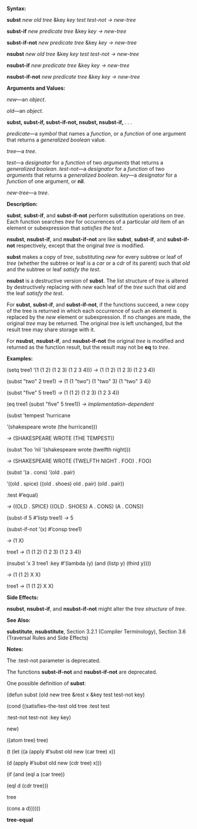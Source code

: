 

**Syntax:** 

**subst** *new old tree* &key *key test test-not → new-tree* 

**subst-if** *new predicate tree* &key *key → new-tree* 

**subst-if-not** *new predicate tree* &key *key → new-tree* 

**nsubst** *new old tree* &key *key test test-not → new-tree* 

**nsubst-if** *new predicate tree* &key *key → new-tree* 

**nsubst-if-not** *new predicate tree* &key *key → new-tree* 

**Arguments and Values:** 

*new*—an *object*. 

*old*—an *object*. 



 

 

**subst, subst-if, subst-if-not, nsubst, nsubst-if,** *. . .* 

*predicate*—a *symbol* that names a *function*, or a *function* of one argument that returns a *generalized boolean* value. 

*tree*—a *tree*. 

*test*—a *designator* for a *function* of two *arguments* that returns a *generalized boolean*. *test-not*—a *designator* for a *function* of two *arguments* that returns a *generalized boolean*. *key*—a *designator* for a *function* of one argument, or **nil**. 

*new-tree*—a *tree*. 

**Description:** 

**subst**, **subst-if**, and **subst-if-not** perform substitution operations on *tree*. Each function searches *tree* for occurrences of a particular *old* item of an element or subexpression that *satisfies the test*. 

**nsubst**, **nsubst-if**, and **nsubst-if-not** are like **subst**, **subst-if**, and **subst-if-not** respectively, except that the original *tree* is modified. 

**subst** makes a copy of *tree*, substituting *new* for every subtree or leaf of *tree* (whether the subtree or leaf is a *car* or a *cdr* of its parent) such that *old* and the subtree or leaf *satisfy the test*. 

**nsubst** is a destructive version of **subst**. The list structure of *tree* is altered by destructively replacing with *new* each leaf of the *tree* such that *old* and the leaf *satisfy the test*. 

For **subst**, **subst-if**, and **subst-if-not**, if the functions succeed, a new copy of the tree is returned in which each occurrence of such an element is replaced by the *new* element or subexpression. If no changes are made, the original *tree* may be returned. The original *tree* is left unchanged, but the result tree may share storage with it. 

For **nsubst**, **nsubst-if**, and **nsubst-if-not** the original *tree* is modified and returned as the function result, but the result may not be **eq** to *tree*. 

**Examples:** 

(setq tree1 ’(1 (1 2) (1 2 3) (1 2 3 4))) *→* (1 (1 2) (1 2 3) (1 2 3 4)) 

(subst "two" 2 tree1) *→* (1 (1 "two") (1 "two" 3) (1 "two" 3 4)) 

(subst "five" 5 tree1) *→* (1 (1 2) (1 2 3) (1 2 3 4)) 

(eq tree1 (subst "five" 5 tree1)) *→ implementation-dependent* 

(subst ’tempest ’hurricane 

’(shakespeare wrote (the hurricane))) 

*→* (SHAKESPEARE WROTE (THE TEMPEST)) 

(subst ’foo ’nil ’(shakespeare wrote (twelfth night))) 

*→* (SHAKESPEARE WROTE (TWELFTH NIGHT . FOO) . FOO) 

(subst ’(a . cons) ’(old . pair) 

’((old . spice) ((old . shoes) old . pair) (old . pair)) 



 

 

:test #’equal) 

*→* ((OLD . SPICE) ((OLD . SHOES) A . CONS) (A . CONS)) 

(subst-if 5 #’listp tree1) *→* 5 

(subst-if-not ’(x) #’consp tree1) 

*→* (1 X) 

tree1 *→* (1 (1 2) (1 2 3) (1 2 3 4)) 

(nsubst ’x 3 tree1 :key #’(lambda (y) (and (listp y) (third y)))) 

*→* (1 (1 2) X X) 

tree1 *→* (1 (1 2) X X) 

**Side Effects:** 

**nsubst**, **nsubst-if**, and **nsubst-if-not** might alter the *tree structure* of *tree*. 

**See Also:** 

**substitute**, **nsubstitute**, Section 3.2.1 (Compiler Terminology), Section 3.6 (Traversal Rules and Side Effects) 

**Notes:** 

The :test-not parameter is deprecated. 

The functions **subst-if-not** and **nsubst-if-not** are deprecated. 

One possible definition of **subst**: 

(defun subst (old new tree &rest x &key test test-not key) 

(cond ((satisfies-the-test old tree :test test 

:test-not test-not :key key) 

new) 

((atom tree) tree) 

(t (let ((a (apply #’subst old new (car tree) x)) 

(d (apply #’subst old new (cdr tree) x))) 

(if (and (eql a (car tree)) 

(eql d (cdr tree))) 

tree 

(cons a d)))))) 



 

 

**tree-equal** 

